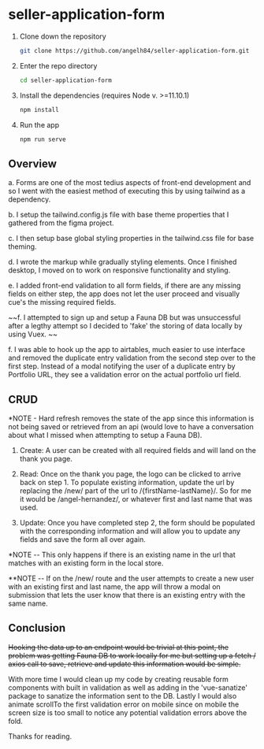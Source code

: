 # seller-application-form

1. Clone down the repository

    ```bash
    git clone https://github.com/angelh84/seller-application-form.git
    ```

2. Enter the repo directory

    ```bash
    cd seller-application-form
    ```

3. Install the dependencies (requires Node v. >=11.10.1)

    ```bash
    npm install
    ```

4. Run the app

    ```bash
    npm run serve
    ```

## Overview
a. Forms are one of the most tedius aspects of front-end development and so I went with the easiest method of executing this by using tailwind as a dependency.

b. I setup the tailwind.config.js file with base theme properties that I gathered from the figma project.  

c. I then setup base global styling properties in the tailwind.css file for base theming. 

d. I wrote the markup while gradually styling elements.  Once I finished desktop, I moved on to work on responsive functionality and styling.

e. I added front-end validation to all form fields, if there are any missing fields on either step, the app does not let the user proceed and visually cue's the missing required fields.

~~f. I attempted to sign up and setup a Fauna DB but was unsuccessful after a legthy attempt so I decided to 'fake' the storing of data locally by using Vuex. ~~

f. I was able to hook up the app to airtables, much easier to use interface and removed the duplicate entry validation from the second step over to the first step.  Instead of a modal notifying the user of a duplicate entry by Portfolio URL, they see a validation error on the actual portfolio url field.

## CRUD

*NOTE - Hard refresh removes the state of the app since this information is not being saved or retrieved from an api (would love to have a conversation about what I missed when attempting to setup a Fauna DB).

1. Create: A user can be created with all required fields and will land on the thank you page. 

2. Read: Once on the thank you page, the logo can be clicked to arrive back on step 1. To populate existing information, update the url by replacing the /new/ part of the url to /{firstName-lastName}/.  So for me it would be /angel-hernandez/, or whatever first and last name that was used.

3. Update: Once you have completed step 2, the form should be populated with the corresponding information and will allow you to update any fields and save the form all over again.  

*NOTE -- This only happens if there is an existing name in the url that matches with an existing form in the local store. 

**NOTE -- If on the /new/ route and the user attempts to create a new user with an existing first and last name, the app will throw a modal on submission that lets the user know that there is an existing entry with the same name.

## Conclusion

~~Hooking the data up to an endpoint would be trivial at this point, the problem was getting Fauna DB to work locally for me but setting up a fetch / axios call to save, retrieve and update this information would be simple.~~

With more time I would clean up my code by creating reusable form components with built in validation as well as adding in the 'vue-sanatize' package to sanatize the information sent to the DB.  Lastly I would also animate scrollTo the first validation error on mobile since on mobile the screen size is too small to notice any potential validation errors above the fold. 

Thanks for reading.